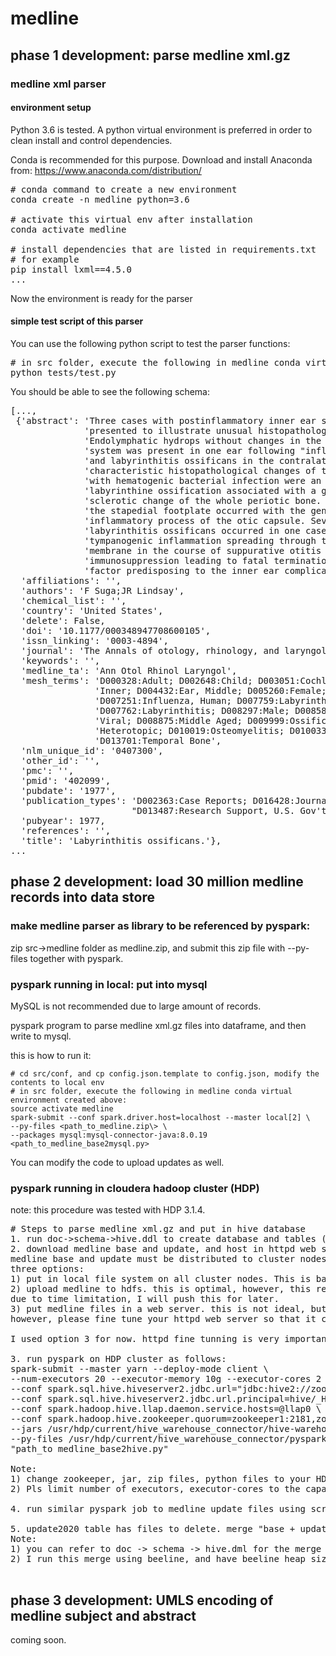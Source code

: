 # medline
## phase 1 development: parse medline xml.gz
### medline xml parser
#### environment setup
Python 3.6 is tested. A python virtual environment is preferred in order to clean install and control dependencies. 

Conda is recommended for this purpose. Download and install Anaconda from: 
<a>https://www.anaconda.com/distribution/</a>

<pre>
# conda command to create a new environment
conda create -n medline python=3.6

# activate this virtual env after installation
conda activate medline

# install dependencies that are listed in requirements.txt
# for example
pip install lxml==4.5.0
...
</pre>
Now the environment is ready for the parser

#### simple test script of this parser
You can use the following python script to test the parser functions:
<pre>
# in src folder, execute the following in medline conda virtual environment created above:
python tests/test.py
</pre>

You should be able to see the following schema: 
<pre>
[...,
 {'abstract': 'Three cases with postinflammatory inner ear sequelae are '
              'presented to illustrate unusual histopathologic changes. '
              'Endolymphatic hydrops without changes in the perilymphatic '
              'system was present in one ear following "influenza" meningitis '
              'and labyrinthitis ossificans in the contralateral ear. The '
              'characteristic histopathological changes of the temporal bones '
              'with hematogenic bacterial infection were an extensive '
              'labyrinthine ossification associated with a generalized '
              'sclerotic change of the whole periotic bone. Bony fixation of '
              'the stapedial footplate occurred with the generalized '
              'inflammatory process of the otic capsule. Severe and diffuse '
              'labyrinthitis ossificans occurred in one case due to '
              'tympanogenic inflammation spreading through the round window '
              'membrane in the course of suppurative otitis media. A general '
              'immunosuppression leading to fatal termination was the apparent '
              'factor predisposing to the inner ear complication.',
  'affiliations': '',
  'authors': 'F Suga;JR Lindsay',
  'chemical_list': '',
  'country': 'United States',
  'delete': False,
  'doi': '10.1177/000348947708600105',
  'issn_linking': '0003-4894',
  'journal': 'The Annals of otology, rhinology, and laryngology',
  'keywords': '',
  'medline_ta': 'Ann Otol Rhinol Laryngol',
  'mesh_terms': 'D000328:Adult; D002648:Child; D003051:Cochlea; D007758:Ear, '
                'Inner; D004432:Ear, Middle; D005260:Female; D006801:Humans; '
                'D007251:Influenza, Human; D007759:Labyrinth Diseases; '
                'D007762:Labyrinthitis; D008297:Male; D008587:Meningitis, '
                'Viral; D008875:Middle Aged; D009999:Ossification, '
                'Heterotopic; D010019:Osteomyelitis; D010033:Otitis Media; '
                'D013701:Temporal Bone',
  'nlm_unique_id': '0407300',
  'other_id': '',
  'pmc': '',
  'pmid': '402099',
  'pubdate': '1977',
  'publication_types': 'D002363:Case Reports; D016428:Journal Article; '
                       "D013487:Research Support, U.S. Gov't, P.H.S.",
  'pubyear': 1977,
  'references': '',
  'title': 'Labyrinthitis ossificans.'},
...
</pre>

## phase 2 development: load 30 million medline records into data store

### make medline parser as library to be referenced by pyspark:
zip src->medline folder as medline.zip, and submit this zip file with --py-files together with pyspark.  

### pyspark running in local: put into mysql
MySQL is not recommended due to large amount of records. 

pyspark program to parse medline xml.gz files into dataframe, and then write to mysql. 

this is how to run it:

```shell script
# cd src/conf, and cp config.json.template to config.json, modify the contents to local env
# in src folder, execute the following in medline conda virtual environment created above:
source activate medline
spark-submit --conf spark.driver.host=localhost --master local[2] \
--py-files <path_to_medline.zip\> \
--packages mysql:mysql-connector-java:8.0.19 <path_to_medline_base2mysql.py>
```
You can modify the code to upload updates as well. 

### pyspark running in cloudera hadoop cluster (HDP)
note: this procedure was tested with HDP 3.1.4. 

<pre>
# Steps to parse medline xml.gz and put in hive database
1. run doc->schema->hive.ddl to create database and tables (base, update2020)
2. download medline base and update, and host in httpd web server. 
medline base and update must be distributed to cluster nodes in order to run pyspark on cluster. 
three options: 
1) put in local file system on all cluster nodes. This is bad because distribute 30G data to all servers is not good idea. 
2) upload medline to hdfs. this is optimal, however, this requires add additional functions to break kerberos, and also re-write lxml functions to read file from hdfs. 
due to time limitation, I will push this for later. 
3) put medline files in a web server. this is not ideal, but it is workable. 
however, please fine tune your httpd web server so that it can deal at least several hundred concurrency. 

I used option 3 for now. httpd fine tunning is very important for smooth running of pyspark. 

3. run pyspark on HDP cluster as follows:
spark-submit --master yarn --deploy-mode client \
--num-executors 20 --executor-memory 10g --executor-cores 2 \
--conf spark.sql.hive.hiveserver2.jdbc.url="jdbc:hive2://zookeeper1:2181,zookeeper2:2181,zookeeper3:2181/;serviceDiscoveryMode=zooKeeper;zooKeeperNamespace=hiveserver2-interactive" \
--conf spark.sql.hive.hiveserver2.jdbc.url.principal=hive/_HOST@REALM \
--conf spark.hadoop.hive.llap.daemon.service.hosts=@llap0 \
--conf spark.hadoop.hive.zookeeper.quorum=zookeeper1:2181,zookeeper2:2181,zookeeper3:2181 \
--jars /usr/hdp/current/hive_warehouse_connector/hive-warehouse-connector-assembly-1.0.0.3.1.4.0-315.jar \
--py-files /usr/hdp/current/hive_warehouse_connector/pyspark_hwc-1.0.0.3.1.4.0-315.zip,"path_to medline.zip" \
"path_to medline_base2hive.py" 

Note: 
1) change zookeeper, jar, zip files, python files to your HDP environment.
2) Pls limit number of executors, executor-cores to the capacity of your httpd server can handle concurrency.

4. run similar pyspark job to medline update files using script: medline_update2hive.py

5. update2020 table has files to delete. merge "base + update2020 - delete" into a single table: medline
Note: 
1) you can refer to doc -> schema -> hive.dml for the merge sql statement.
2) I run this merge using beeline, and have beeline heap size as 1G, hive tez container as 4g.  

</pre>

## phase 3 development: UMLS encoding of medline subject and abstract
coming soon. 